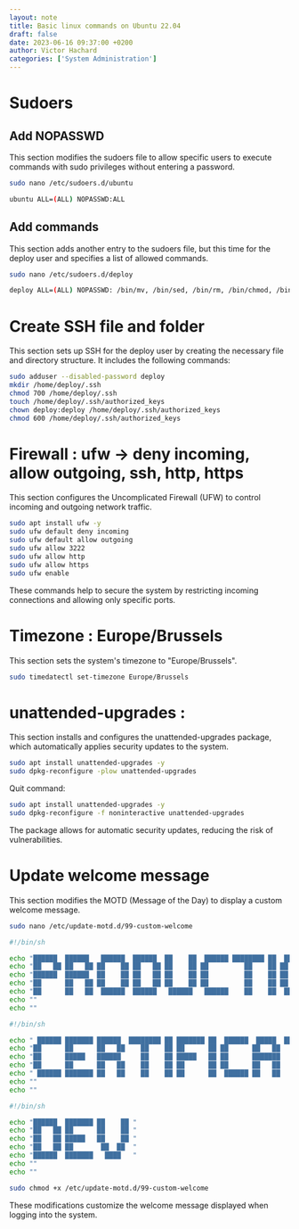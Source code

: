 ```yaml
---
layout: note
title: Basic linux commands on Ubuntu 22.04
draft: false
date: 2023-06-16 09:37:00 +0200
author: Victor Hachard
categories: ['System Administration']
---
```


# Sudoers

## Add NOPASSWD

This section modifies the sudoers file to allow specific users to execute commands with sudo privileges without entering a password.

```sh
sudo nano /etc/sudoers.d/ubuntu
```

```sh
ubuntu ALL=(ALL) NOPASSWD:ALL
```

## Add commands

This section adds another entry to the sudoers file, but this time for the deploy user and specifies a list of allowed commands.

```sh
sudo nano /etc/sudoers.d/deploy
```

```sh
deploy ALL=(ALL) NOPASSWD: /bin/mv, /bin/sed, /bin/rm, /bin/chmod, /bin/chown, /home/deploy/scripts/deploy.sh
```

# Create SSH file and folder

This section sets up SSH for the deploy user by creating the necessary file and directory structure. It includes the following commands:

```sh
sudo adduser --disabled-password deploy
mkdir /home/deploy/.ssh
chmod 700 /home/deploy/.ssh
touch /home/deploy/.ssh/authorized_keys
chown deploy:deploy /home/deploy/.ssh/authorized_keys
chmod 600 /home/deploy/.ssh/authorized_keys
```

# Firewall : ufw -> deny incoming, allow outgoing, ssh, http, https

This section configures the Uncomplicated Firewall (UFW) to control incoming and outgoing network traffic.

```sh
sudo apt install ufw -y
sudo ufw default deny incoming
sudo ufw default allow outgoing
sudo ufw allow 3222
sudo ufw allow http
sudo ufw allow https
sudo ufw enable
```

These commands help to secure the system by restricting incoming connections and allowing only specific ports.

# Timezone : Europe/Brussels

This section sets the system's timezone to "Europe/Brussels".

```sh
sudo timedatectl set-timezone Europe/Brussels
```

# unattended-upgrades : 

This section installs and configures the unattended-upgrades package, which automatically applies security updates to the system.

```sh
sudo apt install unattended-upgrades -y
sudo dpkg-reconfigure -plow unattended-upgrades
```

Quit command:

```sh
sudo apt install unattended-upgrades -y
sudo dpkg-reconfigure -f noninteractive unattended-upgrades
```

The package allows for automatic security updates, reducing the risk of vulnerabilities.

# Update welcome message

This section modifies the MOTD (Message of the Day) to display a custom welcome message.

```sh
sudo nano /etc/update-motd.d/99-custom-welcome
```

```sh
#!/bin/sh

echo "██████  ██████   ██████  ██████  ██    ██  ██████ ████████ ██  ██████  ███    ██ "
echo "██   ██ ██   ██ ██    ██ ██   ██ ██    ██ ██         ██    ██ ██    ██ ████   ██ "
echo "██████  ██████  ██    ██ ██   ██ ██    ██ ██         ██    ██ ██    ██ ██ ██  ██ "
echo "██      ██   ██ ██    ██ ██   ██ ██    ██ ██         ██    ██ ██    ██ ██  ██ ██ "
echo "██      ██   ██  ██████  ██████   ██████   ██████    ██    ██  ██████  ██   ████ "
echo ""
echo ""
```

```sh
#!/bin/sh

echo " ██████ ███████ ██████  ████████ ██ ███████ ██  ██████  █████  ████████ ██  ██████  ███    ██ "
echo "██      ██      ██   ██    ██    ██ ██      ██ ██      ██   ██    ██    ██ ██    ██ ████   ██ "
echo "██      █████   ██████     ██    ██ █████   ██ ██      ███████    ██    ██ ██    ██ ██ ██  ██ "
echo "██      ██      ██   ██    ██    ██ ██      ██ ██      ██   ██    ██    ██ ██    ██ ██  ██ ██ "
echo " ██████ ███████ ██   ██    ██    ██ ██      ██  ██████ ██   ██    ██    ██  ██████  ██   ████ "
echo ""
echo ""
```

```sh
#!/bin/sh

echo "██████  ███████ ██    ██ "
echo "██   ██ ██      ██    ██ "
echo "██   ██ █████   ██    ██ "
echo "██   ██ ██       ██  ██  "
echo "██████  ███████   ████   "
echo ""
echo ""
```  
                         
```sh
sudo chmod +x /etc/update-motd.d/99-custom-welcome
```

These modifications customize the welcome message displayed when logging into the system.